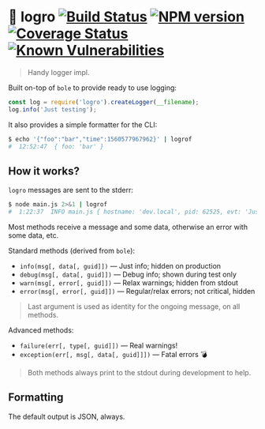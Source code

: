 # :tada: logro [![Build Status](https://api.travis-ci.org/agave/logro.svg?branch=master)](https://travis-ci.org/agave/logro) [![NPM version](https://badge.fury.io/js/logro.svg)](http://badge.fury.io/js/logro) [![Coverage Status](https://codecov.io/github/agave/logro/coverage.svg?branch=master)](https://codecov.io/github/agave/logro) [![Known Vulnerabilities](https://snyk.io/test/npm/logro/badge.svg)](https://snyk.io/test/npm/logro)

> Handy logger impl.

Built on-top of `bole` to provide ready to use logging:

```js
const log = require('logro').createLogger(__filename);
log.info('Just testing');
```

It also provides a simple formatter for the CLI:

```bash
$ echo '{"foo":"bar","time":1560577967962}' | logrof
#  12:52:47  { foo: 'bar' }
```

## How it works?

`logro` messages are sent to the stderr:

```bash
$ node main.js 2>&1 | logrof
#  1:22:37  INFO main.js { hostname: 'dev.local', pid: 62525, evt: 'Just testing' }
```

Most methods receive a message and some data, otherwise an error with some data, etc.

Standard methods (derived from `bole`):

- `info(msg[, data[, guid]])` &mdash; Just info; hidden on production
- `debug(msg[, data[, guid]])` &mdash; Debug info; shown during test only
- `warn(msg[, error[, guid]])` &mdash; Relax warnings; hidden from stdout
- `error(msg[, error[, guid]])` &mdash; Regular/relax errors; not critical, hidden

> Last argument is used as identity for the ongoing message, on all methods.

Advanced methods:

- `failure(err[, type[, guid]])` &mdash; Real warnings!
- `exception(err[, msg[, data[, guid]]])` &mdash; Fatal errors :bomb:

> Both methods always print to the stdout during development to help.

## Formatting

The default output is JSON, always.
